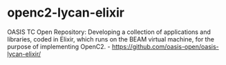# openc2-lycan-elixir
OASIS TC Open Repository: Developing a collection of applications and libraries, coded in Elixir, which runs on the BEAM virtual machine, for the purpose of implementing OpenC2. - https://github.com/oasis-open/oasis-lycan-elixir/
